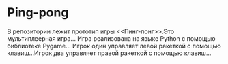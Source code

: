 # Ping-pong
В  репозитории лежит прототип игры <<Пинг-понг>>.Это мультиплеерная игра...
Игра реализована на языке Python с помощью библиотеке Pygame...
Игрок один управляет левой ракеткой с помощью клавиш...Игрок два управляет правой ракеткой с помощью клавиш...
